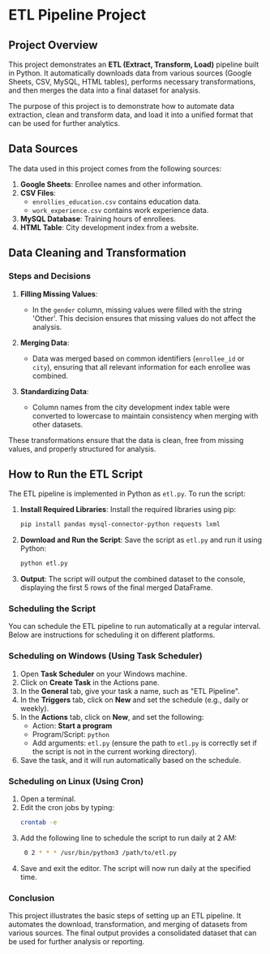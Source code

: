 # ETL Pipeline Project

## Project Overview
This project demonstrates an **ETL (Extract, Transform, Load)** pipeline built in Python. It automatically downloads data from various sources (Google Sheets, CSV, MySQL, HTML tables), performs necessary transformations, and then merges the data into a final dataset for analysis.

The purpose of this project is to demonstrate how to automate data extraction, clean and transform data, and load it into a unified format that can be used for further analytics.

## Data Sources
The data used in this project comes from the following sources:
1. **Google Sheets**: Enrollee names and other information.
2. **CSV Files**: 
    - `enrollies_education.csv` contains education data.
    - `work_experience.csv` contains work experience data.
3. **MySQL Database**: Training hours of enrollees.
4. **HTML Table**: City development index from a website.

## Data Cleaning and Transformation
### Steps and Decisions
1. **Filling Missing Values**: 
   - In the `gender` column, missing values were filled with the string 'Other'. This decision ensures that missing values do not affect the analysis.
   
2. **Merging Data**:
   - Data was merged based on common identifiers (`enrollee_id` or `city`), ensuring that all relevant information for each enrollee was combined.
   
3. **Standardizing Data**:
   - Column names from the city development index table were converted to lowercase to maintain consistency when merging with other datasets.

These transformations ensure that the data is clean, free from missing values, and properly structured for analysis.

## How to Run the ETL Script
The ETL pipeline is implemented in Python as `etl.py`. To run the script:

1. **Install Required Libraries**:
   Install the required libraries using pip:
   ```bash
   pip install pandas mysql-connector-python requests lxml
   ```
2. **Download and Run the Script**:
   Save the script as `etl.py` and run it using Python:
   ```bash
   python etl.py
   ```
3. **Output**: The script will output the combined dataset to the console, displaying the first 5 rows of the final merged DataFrame.

### Scheduling the Script
You can schedule the ETL pipeline to run automatically at a regular interval. Below are instructions for scheduling it on different platforms.

### Scheduling on Windows (Using Task Scheduler)
1. Open **Task Scheduler** on your Windows machine.
2. Click on **Create Task** in the Actions pane.
3. In the **General** tab, give your task a name, such as "ETL Pipeline".
4. In the **Triggers** tab, click on **New** and set the schedule (e.g., daily or weekly).
5. In the **Actions** tab, click on **New**, and set the following:
   - Action: **Start a program**
   - Program/Script: `python`
   - Add arguments: `etl.py` (ensure the path to `etl.py` is correctly set if the script is not in the current working directory).
6. Save the task, and it will run automatically based on the schedule.

### Scheduling on Linux (Using Cron)
1. Open a terminal.
2. Edit the cron jobs by typing:
   ```bash
   crontab -e
   ```
3. Add the following line to schedule the script to run daily at 2 AM:
   ```bash
    0 2 * * * /usr/bin/python3 /path/to/etl.py
   ```
4. Save and exit the editor. The script will now run daily at the specified time.

### Conclusion
This project illustrates the basic steps of setting up an ETL pipeline. It automates the download, transformation, and merging of datasets from various sources. The final output provides a consolidated dataset that can be used for further analysis or reporting.
